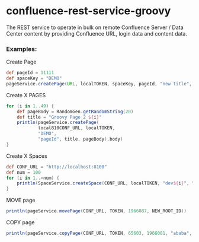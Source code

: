 # confluence-rest-service-groovy

The REST service to operate in bulk on remote Confluence Server / Data Center content by providing Confluence URL, login data and content data.

### Examples:

Create Page

```groovy
def pageId = 11111
def spaceKey = "DEMO"
pageService.createPage(URL, localTOKEN, spaceKey, pageId, "new title", "body")
```

Create X PAGES

```groovy
for (i in 1..49) {
    def pageBody = RandomGen.getRandomString(20)
    def title = "Groovy Page 2 ${i}"
    println(pageService.createPage(
            local810CONF_URL, localTOKEN,
            "DEMO",
            "pageId", title, pageBody).body)
}
```

Create X Spaces

```groovy
def CONF_URL = "http://localhost:8100"
def num = 100
for (i in 1..<num) {
    println(SpaceService.createSpace(CONF_URL, localTOKEN, "dev${i}", "dev${i}"))
}
```
MOVE page
```groovy
println(pageService.movePage(CONF_URL, TOKEN, 1966087, NEW_ROOT_ID))
```

COPY page
```groovy
println(pageService.copyPage(CONF_URL, TOKEN, 65603, 1966081, "ababa", true, false, false))
```
